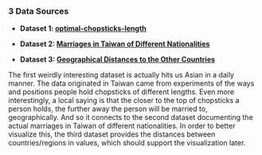 ### 3 Data Sources

* **Dataset 1: [optimal-chopsticks-length](https://devpost.com/software/optimal-chopsticks-length)**

* **Dataset 2: [Marriages in Taiwan of Different Nationalities](https://data.gov.tw/dataset/77135)**

* **Dataset 3: [Geographical Distances to the Other Countries](http://www.cepii.fr/pdf_pub/wp/2011/wp2011-25.pdf)**

The first weirdly interesting dataset is actually hits us Asian in a daily manner. The data originated in Taiwan came from experiments of the ways and positions people hold chopsticks of different lengths. Even more interestingly, a local saying is that the closer to the top of chopsticks a person holds, the further away the person will be married to, geographically. And so it connects to the second dataset documenting the actual marriages in Taiwan of different nationalities. In order to better visualize this, the third dataset provides the distances between countries/regions in values, which should support the visualization later.
